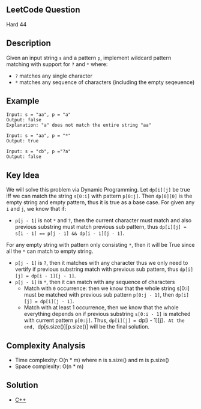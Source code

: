 ## LeetCode Question
Hard 44

## Description
Given an input string `s` and a pattern `p`, implement wildcard pattern matching with support for `?` and `*` where:
- `?` matches any single character
- `*` matches any sequence of characters (including the empty seqeuence)

## Example
```
Input: s = "aa", p = "a"
Output: false
Explanation: "a" does not match the entire string "aa"

Input: s = "aa", p = "*"
Output: true

Input: s = "cb", p ="?a"
Output: false
```

## Key Idea
We will solve this problem via Dynamic Programming. Let `dp[i][j]` be true iff we can match the string `s[0:i]` with pattern `p[0:j]`. Then `dp[0][0]` is the empty string and empty pattern, thus it is true as a base case. For given any `i` and `j`, we know that if:
- `p[j - 1]` is not `*` and `?`, then the current character must match and also previous substring must match previous sub pattern, thus `dp[i][j] = s[i - 1] == p[j - 1] && dp[i - 1][j - 1]`.

For any empty string with pattern only consisting `*`, then it will be True since all the `*` can match to empty string.

- `p[j - 1]` is `?`, then it matches with any character thus we only need to vertify if previous substring match with previous sub pattern, thus `dp[i][j] = dp[i - 1][j - 1]`.
- `p[j - 1]` is `*`, then it can match with any sequence of characters
  - Match with `0` occurrence: then we know that the whole string s[0:i] must be matched with previous sub pattern `p[0:j - 1]`, then `dp[i][j] = dp[i][j - 1]`.
  - Match with at least 1 occurrence, then we know that the whole everything depends on if previous substring `s[0:i - 1]` is matched with current pattern `p[0:j]`. Thus, `dp[i][j] = `dp[i - 1][j]`.
At the end, `dp[s.size()][p.size()] will be the final solution.

## Complexity Analysis
- Time complexity: O(n * m) where n is s.size() and m is p.size()
- Space complexity: O(n * m)

## Solution
- [C++](solution.cpp)